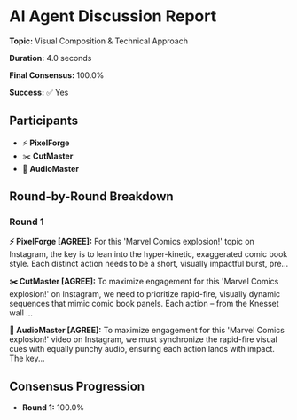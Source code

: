 # AI Agent Discussion Report

**Topic:** Visual Composition & Technical Approach

**Duration:** 4.0 seconds

**Final Consensus:** 100.0%

**Success:** ✅ Yes

## Participants

- ⚡ **PixelForge**
- ✂️ **CutMaster**
- 🎵 **AudioMaster**

## Round-by-Round Breakdown

### Round 1

**⚡ PixelForge [AGREE]:** For this 'Marvel Comics explosion!' topic on Instagram, the key is to lean into the hyper-kinetic, exaggerated comic book style. Each distinct action needs to be a short, visually impactful burst, pre...

**✂️ CutMaster [AGREE]:** To maximize engagement for this 'Marvel Comics explosion!' on Instagram, we need to prioritize rapid-fire, visually dynamic sequences that mimic comic book panels. Each action – from the Knesset wall ...

**🎵 AudioMaster [AGREE]:** To maximize engagement for this 'Marvel Comics explosion!' video on Instagram, we must synchronize the rapid-fire visual cues with equally punchy audio, ensuring each action lands with impact. The key...

## Consensus Progression

- **Round 1:** 100.0%
